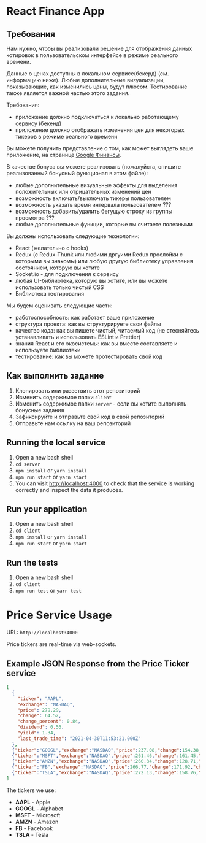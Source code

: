 
# React Finance App

## Требования

Нам нужно, чтобы вы реализовали решение для отображения данных котировок в пользовательском интерфейсе в режиме реального времени.

Данные о ценах доступны в локальном сервисе(бекерд) (см. информацию ниже). Любые дополнительные визуализации, показывающие, как изменились цены, будут плюсом. Тестирование также является важной частью этого задания. 

Требования:
- приложение должно подключаться к локально работающему сервису (бекенд)
- приложение должно отображать изменения цен для некоторых тикеров в режиме реального времени

Вы можете получить представление о том, как может выглядеть ваше приложение, на странице [Google Финансы](https://www.google.com/finance/).

В качестве бонуса вы можете реализовать (пожалуйста, опишите реализованный бонусный функционал в этом файле):
- любые дополнительные визуальные эффекты для выделения положительных или отрицательных изменений цен
- возможность включать/выключать тикеры пользователем
- возможность указать время интервала пользователем ???
- возможность добавить/удалить бегущую строку из группы просмотра ???
- любые дополнительные функции, которые вы считаете полезными

Вы должны использовать следующие технологии:
- React (желательно с hooks)
- Redux (с Redux-Thunk или любими дргуими Redux прослойки с которыми вы знакомы) или любую другую библиотеку управления состоянием, которую вы хотите
- Socket.io - для подключения к сервису
- любая UI-библиотека, которую вы хотите, или вы можете использовать только чистый CSS
- Библиотека тестирования

Мы будем оценивать следующие части:
- работоспособность: как работает ваше приложение
- структура проекта: как вы структурируете свои файлы
- качество кода: как вы пишете чистый, читаемый код (не стесняйтесь устанавливать и использовать ESLint и Prettier)
- знания React и его экосистемы: как вы вместе составляете и используете библиотеки
- тестирование: как вы можете протестировать свой код

## Как выполнить задание
1. Клонировать или разветвить этот репозиторий
2. Изменить содержимое папки `client`
3. Изменить содержимое папки `server` - если вы хотите выполнять бонусные задания
4. Зафиксируйте и отправьте свой код в свой репозиторий
5. Отправьте нам ссылку на ваш репозиторий

## Running the local service
1. Open a new bash shell
2. ```cd server```
3. ```npm install``` or ```yarn install```
4. ```npm run start``` or ```yarn start```
5. You can visit [http://localhost:4000](http://localhost:4000) to check that the service is working correctly and inspect the data it produces.

## Run your application
1. Open a new bash shell
2. ```cd client```
3. ```npm install``` or ```yarn install```
4. ```npm run start``` or ```yarn start```

## Run the tests
1. Open a new bash shell
2. ```cd client```
3. ```npm run test``` or ```yarn test```

# Price Service Usage

URL:
```http://localhost:4000```

Price tickers are real-time via web-sockets.

## Example JSON Response from the Price Ticker service
```json
[
  {
    "ticker": "AAPL",
    "exchange": "NASDAQ",
    "price": 279.29,
    "change": 64.52,
    "change_percent": 0.84,
    "dividend": 0.56,
    "yield": 1.34,
    "last_trade_time": "2021-04-30T11:53:21.000Z"
  },
  {"ticker":"GOOGL","exchange":"NASDAQ","price":237.08,"change":154.38,"change_percent":0.10,"dividend":0.46,"yield":1.18,"last_trade_time":"2021-04-30T11:53:21.000Z"},
  {"ticker":"MSFT","exchange":"NASDAQ","price":261.46,"change":161.45,"change_percent":0.41,"dividend":0.18,"yield":0.98,"last_trade_time":"2021-04-30T11:53:21.000Z"},
  {"ticker":"AMZN","exchange":"NASDAQ","price":260.34,"change":128.71,"change_percent":0.60,"dividend":0.07,"yield":0.42,"last_trade_time":"2021-04-30T11:53:21.000Z"},
  {"ticker":"FB","exchange":"NASDAQ","price":266.77,"change":171.92,"change_percent":0.75,"dividend":0.52,"yield":1.31,"last_trade_time":"2021-04-30T11:53:21.000Z"},
  {"ticker":"TSLA","exchange":"NASDAQ","price":272.13,"change":158.76,"change_percent":0.10,"dividend":0.96,"yield":1.00,"last_trade_time":"2021-04-30T11:53:21.000Z"}
]
```

The tickers we use:
- **AAPL** - Apple
- **GOOGL** - Alphabet
- **MSFT** - Microsoft
- **AMZN** - Amazon
- **FB** - Facebook
- **TSLA** - Tesla
